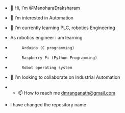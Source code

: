 - 👋 Hi, I’m @ManoharaDraksharam
- 👀 I’m interested in Automation
- 🌱 I’m currently learning PLC, robotics Engineering
-    As robotics engineer i am learning 
-          Arduino (C programming)
-          Raspberry Pi (Python Programming)
-          Robot operating system
- 💞️ I’m looking to collaborate on Industrial Automation
- - 📫 How to reach me dmranganath@gmail.com


- I have changed the repository name
    
<!---
ManoharaDraksharam/ManoharaDraksharam is a ✨ special ✨ repository because its `README.md` (this file) appears on your GitHub profile.
You can click the Preview link to take a look at your changes.
--->
